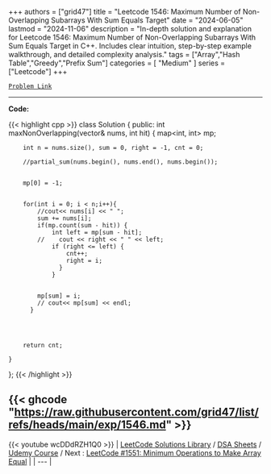 
+++
authors = ["grid47"]
title = "Leetcode 1546: Maximum Number of Non-Overlapping Subarrays With Sum Equals Target"
date = "2024-06-05"
lastmod = "2024-11-06"
description = "In-depth solution and explanation for Leetcode 1546: Maximum Number of Non-Overlapping Subarrays With Sum Equals Target in C++. Includes clear intuition, step-by-step example walkthrough, and detailed complexity analysis."
tags = ["Array","Hash Table","Greedy","Prefix Sum"]
categories = [
    "Medium"
]
series = ["Leetcode"]
+++



[`Problem Link`](https://leetcode.com/problems/maximum-number-of-non-overlapping-subarrays-with-sum-equals-target/description/)

---
**Code:**

{{< highlight cpp >}}
class Solution {
public:
    int maxNonOverlapping(vector<int>& nums, int hit) {
        map<int, int> mp;
        
        int n = nums.size(), sum = 0, right = -1, cnt = 0;
        
        //partial_sum(nums.begin(), nums.end(), nums.begin());
        
        
        mp[0] = -1;
        
        
        for(int i = 0; i < n;i++){
            //cout<< nums[i] << " ";
            sum += nums[i];
            if(mp.count(sum - hit)) {
                int left = mp[sum - hit];
            //    cout << right << " " << left;
                if (right <= left) {
                    cnt++;
                    right = i;
                  }
                }


            mp[sum] = i;
            // cout<< mp[sum] << endl;
          }
            
            

        
        return cnt;
            
    }
};
{{< /highlight >}}

{{< ghcode "https://raw.githubusercontent.com/grid47/list/refs/heads/main/exp/1546.md" >}}
---
{{< youtube wcDDdRZH1Q0 >}}
| [LeetCode Solutions Library](https://grid47.xyz/leetcode/) / [DSA Sheets](https://grid47.xyz/sheets/) / [Udemy Course](https://grid47.xyz/courses/) / Next : [LeetCode #1551: Minimum Operations to Make Array Equal](https://grid47.xyz/posts/leetcode-1551-minimum-operations-to-make-array-equal-solution/) |
| --- |
